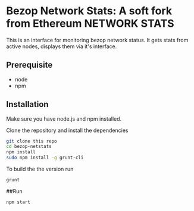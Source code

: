 Bezop Network Stats: A soft fork from Ethereum NETWORK STATS
============

This is an interface for monitoring bezop network status. It gets stats from active nodes, displays them via it's
interface.


## Prerequisite
* node
* npm

## Installation
Make sure you have node.js and npm installed.

Clone the repository and install the dependencies

```bash
git clone this repo
cd bezop-netstats
npm install
sudo npm install -g grunt-cli
```


To build the the version run
```bash
grunt
```

##Run

```bash
npm start
```
